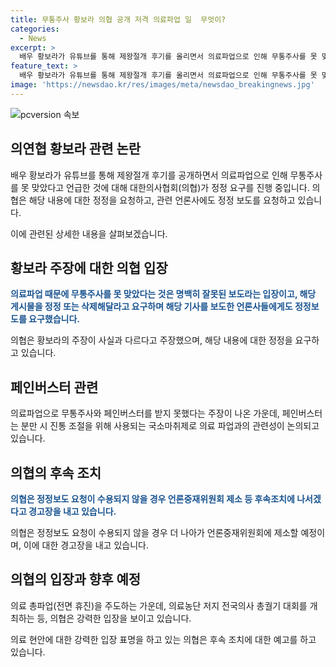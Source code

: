 ```yaml
---
title: 무통주사 황보라 의협 공개 저격 의료파업 일  무엇이?
categories:
  - News
excerpt: >
  배우 황보라가 유튜브를 통해 제왕절개 후기를 올리면서 의료파업으로 인해 무통주사를 못 맞았다고 주장하자 의협이 강력히 반발했습니다. 이에 대한 의협의 입장은 잘못된 사실이고 소송을 고려하니 해당 게시물을 정정하거나 삭제하라고 요구했습니다. 이번 논란은 의료파업과 관련된 현재의 정부와 의사들 사이의 갈등과 연관이 있습니다. 추가적으로 의협은 의료총파업을 주도하면서 의료농단 저지 전국의사 총궐기 대회를 개최하고 있으며, 실제로는 의료기관의 4.02%만이 휴진을 선언했지만 이보다 많은 병원들이 휴진에 동참할 것으로 전망되고 있습니다.
feature_text: >
  배우 황보라가 유튜브를 통해 제왕절개 후기를 올리면서 의료파업으로 인해 무통주사를 못 맞았다고 주장하자 의협이 강력히 반발했습니다. 이에 대한 의협의 입장은 잘못된 사실이고 소송을 고려하니 해당 게시물을 정정하거나 삭제하라고 요구했습니다. 이번 논란은 의료파업과 관련된 현재의 정부와 의사들 사이의 갈등과 연관이 있습니다. 추가적으로 의협은 의료총파업을 주도하면서 의료농단 저지 전국의사 총궐기 대회를 개최하고 있으며, 실제로는 의료기관의 4.02%만이 휴진을 선언했지만 이보다 많은 병원들이 휴진에 동참할 것으로 전망되고 있습니다.
image: 'https://newsdao.kr/res/images/meta/newsdao_breakingnews.jpg'
---
```


<p><img src="https://newsdao.kr/res/images/meta/newsdao_breakingnews.jpg" alt="pcversion 속보" /></p>

<h2 data-ke-size="size26">의연협 황보라 관련 논란</h2>

<p>배우 황보라가 유튜브를 통해 제왕절개 후기를 공개하면서 의료파업으로 인해 무통주사를 못 맞았다고 언급한 것에 대해 대한의사협회(의협)가 정정 요구를 진행 중입니다. 의협은 해당 내용에 대한 정정을 요청하고, 관련 언론사에도 정정 보도를 요청하고 있습니다.</p>

<p data-ke-size="size16">이에 관련된 상세한 내용을 살펴보겠습니다.</p>

<h2 data-ke-size="size26">황보라 주장에 대한 의협 입장</h2>

<p><b><span style="color: #1a5490;">의료파업 때문에 무통주사를 못 맞았다는 것은 명백히 잘못된 보도라는 입장이고, 해당 게시물을 정정 또는 삭제해달라고 요구하며 해당 기사를 보도한 언론사들에게도 정정보도를 요구했습니다. </span></b></p>

<p>의협은 황보라의 주장이 사실과 다르다고 주장했으며, 해당 내용에 대한 정정을 요구하고 있습니다.</p>

<h2 data-ke-size="size26">페인버스터 관련</h2>

<p>의료파업으로 무통주사와 페인버스터를 받지 못했다는 주장이 나온 가운데, 페인버스터는 분만 시 진통 조절을 위해 사용되는 국소마취제로 의료 파업과의 관련성이 논의되고 있습니다.</p>

<h2 data-ke-size="size26">의협의 후속 조치</h2>

<p><b><span style="color: #1a5490;">의협은 정정보도 요청이 수용되지 않을 경우 언론중재위원회 제소 등 후속조치에 나서겠다고 경고장을 내고 있습니다.</span></b></p>

<p>의협은 정정보도 요청이 수용되지 않을 경우 더 나아가 언론중재위원회에 제소할 예정이며, 이에 대한 경고장을 내고 있습니다.</p>

<h2 data-ke-size="size26">의협의 입장과 향후 예정</h2>

<p>의료 총파업(전면 휴진)을 주도하는 가운데, 의료농단 저지 전국의사 총궐기 대회를 개최하는 등, 의협은 강력한 입장을 보이고 있습니다. </p>

<p>의료 현안에 대한 강력한 입장 표명을 하고 있는 의협은 후속 조치에 대한 예고를 하고 있습니다.</p>

<p data-ke-size="size16">&nbsp;</p>

